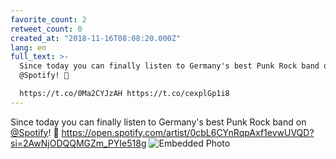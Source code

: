 ```yaml
---
favorite_count: 2
retweet_count: 0
created_at: "2018-11-16T08:08:20.000Z"
lang: en
full_text: >-
  Since today you can finally listen to Germany's best Punk Rock band on
  @Spotify! 🤘

  https://t.co/0Ma2CYJzAH https://t.co/cexplGp1i8
---
```


Since today you can finally listen to Germany's best Punk Rock band on
[@Spotify](https://twitter.com/Spotify)! 🤘
<https://open.spotify.com/artist/0cbL6CYnRqpAxf1evwUVQD?si=2AwNjODQQMGZm_PYIe518g>
![Embedded Photo](https://twitter-media-coderbyheart.s3.eu-north-1.amazonaws.com/1063342994781339648-DsHAz2RWwAA2GOn.jpg)
